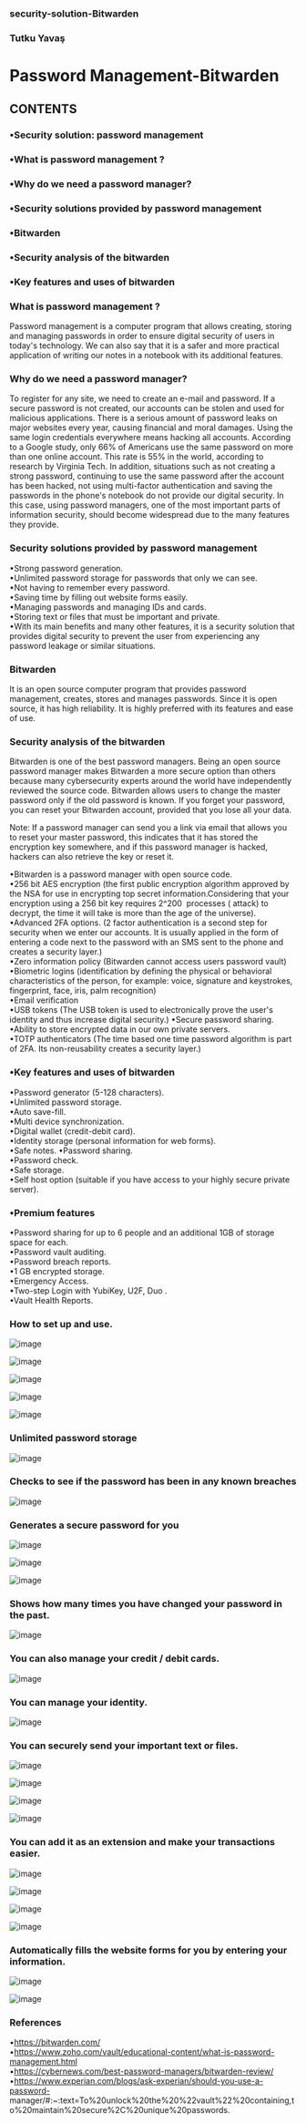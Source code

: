 ### security-solution-Bitwarden
### Tutku Yavaş
# Password Management-Bitwarden

## CONTENTS

### •Security solution: password management 
### •What is password management ? 
### •Why do we need a password manager? 
### •Security solutions provided by password  management   
### •Bitwarden 
### •Security analysis of the bitwarden 
### •Key features and uses of bitwarden 

### What is password management ? 

Password management is a computer program that allows creating, storing and managing passwords in order to ensure digital security of users in today's technology. We can also say 
that it is a safer and more practical application of writing our notes in a notebook with its additional features.

### Why do we need a password manager? 

To register for any site, we need to create an e-mail and password. If a secure password is not created, our accounts can be stolen and used for malicious applications. There is 
a serious amount of password leaks on major websites every year, causing financial and moral damages. Using the same login credentials everywhere means hacking all accounts. 
According to a Google study, only 66% of Americans use the same password on more than one online account. This rate is 55% in the world, according to research by Virginia Tech. 
In addition, situations such as not creating a strong password, continuing to use the same password after the account has been hacked, not using multi-factor authentication and 
saving the passwords in the phone's notebook do not provide our digital security. In this case, using password managers, one of the most important parts of information security, 
should become widespread due to the many features they provide.

### Security solutions provided by password  management 

•Strong password generation.  
•Unlimited password storage for passwords that only we can see.  
•Not having to remember every password.  
•Saving time by filling out website forms easily.  
•Managing passwords and managing IDs and cards.  
•Storing text or files that must be important and private.  
•With its main benefits and many other features, it is a security solution that provides digital security to prevent the user from experiencing any password leakage or similar 
situations.  

### Bitwarden

It is an open source computer program that provides password management, creates, stores and manages passwords. Since it is open source, it has high reliability. It is highly 
preferred with its features and ease of use.

### Security analysis of the bitwarden

Bitwarden is one of the best password managers. Being an open source password manager makes Bitwarden a more secure option than others because many cybersecurity experts around 
the world have independently reviewed the source code. Bitwarden allows users to change the master password only if the old password is known. If you forget your password, you 
can reset your Bitwarden account, provided that you lose all your data.

Note: If a password manager can send you a link via email that allows you to reset your master password, this indicates that it has stored the encryption key somewhere, and if 
this password manager is hacked, hackers can also retrieve the key or reset it.

•Bitwarden is a password manager with open source code.  
•256 bit AES encryption (the first public encryption algorithm approved by the NSA for use in encrypting top secret information.Considering that your encryption using a 256 bit key requires 2^200  processes ( attack) to decrypt, the time it will take is more than the age of the universe).   
•Advanced 2FA options. (2 factor authentication is a second step for security when we enter our accounts. It is usually applied in the form of entering a code next to the password with an SMS sent to the phone and creates a security layer.)  
•Zero information policy (Bitwarden cannot access users password vault)  
•Biometric logins (identification by defining the physical or behavioral characteristics of the person, for example: voice, signature and keystrokes, fingerprint, face, iris, palm recognition)  
•Email verification  
•USB tokens (The USB token is used to electronically prove the user's identity and thus increase digital security.)
•Secure password sharing.  
•Ability to store encrypted data in our own private servers.  
•TOTP authenticators (The time based one time password algorithm is part of 2FA. Its non-reusability creates a security layer.)  

### •Key features and uses of bitwarden 

•Password generator (5-128 characters).  
•Unlimited password storage.  
•Auto save-fill.  
•Multi device synchronization.  
•Digital wallet (credit-debit card).  
•Identity storage (personal information for web forms).  
•Safe notes. 
•Password sharing.  
•Password check.  
•Safe storage.  
•Self host option (suitable if you have access to your highly secure private server).    

### •Premium features 

•Password sharing for up to 6 people and an additional 1GB of storage space for each.   
•Password vault auditing.   
•Password breach reports.   
•1 GB encrypted storage.   
•Emergency Access.     
•Two-step Login with YubiKey, U2F, Duo .  
•Vault Health Reports.  

### How to set up and use.  
![image](https://user-images.githubusercontent.com/84727671/122993268-c7d08080-d3af-11eb-80b3-a06262b079c9.png)

![image](https://user-images.githubusercontent.com/84727671/122993338-dcad1400-d3af-11eb-8a38-c4cdf9435a4c.png)  

![image](https://user-images.githubusercontent.com/84727671/122993369-e6cf1280-d3af-11eb-9f47-98d51efa44de.png)  

![image](https://user-images.githubusercontent.com/84727671/122993394-efbfe400-d3af-11eb-8342-ed5a00094ce0.png)  

![image](https://user-images.githubusercontent.com/84727671/122993429-fa7a7900-d3af-11eb-9a32-ed29615c35ce.png)  

### Unlimited password storage  

![image](https://user-images.githubusercontent.com/84727671/122993763-5e9d3d00-d3b0-11eb-8102-a080f2e21bdb.png)  


### Checks to see if the password has been in any known breaches   

![image](https://user-images.githubusercontent.com/84727671/122996550-a83b5700-d3b3-11eb-86e4-25264e3c3157.png)

### Generates a secure password for you  

![image](https://user-images.githubusercontent.com/84727671/122996438-8a6df200-d3b3-11eb-93a8-43e852b43b56.png)

![image](https://user-images.githubusercontent.com/84727671/122993913-8ab8be00-d3b0-11eb-8629-9d85df44ec95.png)  

![image](https://user-images.githubusercontent.com/84727671/122993943-94dabc80-d3b0-11eb-94d8-6b51750bacf6.png)  

### Shows how many times you have changed your password in the past.  

![image](https://user-images.githubusercontent.com/84727671/122996692-d325ab00-d3b3-11eb-8804-e6bb94c2121a.png)   

### You can also manage your credit / debit cards.  

![image](https://user-images.githubusercontent.com/84727671/122996724-df116d00-d3b3-11eb-84e6-6e7cceedaac4.png)  

### You can manage your identity.  

![image](https://user-images.githubusercontent.com/84727671/122996766-eafd2f00-d3b3-11eb-8d84-51ae48058591.png)  
  
### You can securely send your important text or files.  

![image](https://user-images.githubusercontent.com/84727671/122997048-44655e00-d3b4-11eb-9551-ff84f0e68bbb.png)
 
![image](https://user-images.githubusercontent.com/84727671/122997075-4b8c6c00-d3b4-11eb-8823-f2837fef79a8.png)

![image](https://user-images.githubusercontent.com/84727671/122994788-76c18c00-d3b1-11eb-8100-ca324723fe5d.png)  

![image](https://user-images.githubusercontent.com/84727671/122994845-8640d500-d3b1-11eb-915a-add772a3352a.png)  

### You can add it as an extension and make your transactions easier.  

![image](https://user-images.githubusercontent.com/84727671/122997221-6fe84880-d3b4-11eb-9fe9-90ec4979faa3.png)

![image](https://user-images.githubusercontent.com/84727671/122994968-a5d7fd80-d3b1-11eb-946b-ebeb657a51e2.png)  

![image](https://user-images.githubusercontent.com/84727671/122995002-aff9fc00-d3b1-11eb-836f-de9142dced85.png)  

![image](https://user-images.githubusercontent.com/84727671/122995032-bb4d2780-d3b1-11eb-867b-e1c2bd80f87d.png)  

### Automatically fills the website forms for you by entering your information.  

![image](https://user-images.githubusercontent.com/84727671/122997259-7aa2dd80-d3b4-11eb-9834-7b89615d0a98.png)

![image](https://user-images.githubusercontent.com/84727671/122995271-11ba6600-d3b2-11eb-8c4a-63b352c7529d.png)  

### References 
•https://bitwarden.com/  
•https://www.zoho.com/vault/educational-content/what-is-password-management.html  
•https://cybernews.com/best-password-managers/bitwarden-review/  
•https://www.experian.com/blogs/ask-experian/should-you-use-a-password-
manager/#:~:text=To%20unlock%20the%20%22vault%22%20containing,to%20maintain%20secure%2C%20unique%20passwords.   































 










